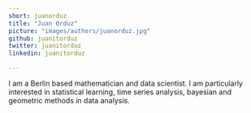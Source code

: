 ```yaml
---
short: juanorduz
title: "Juan Orduz"
picture: "images/authors/juanorduz.jpg"
github: juanitorduz
twitter: juanitorduz
linkedin: juanitorduz

---
```


I am a Berlin based mathematician and data scientist. I am particularly interested in statistical learning, time series analysis, bayesian and geometric methods in data analysis. 